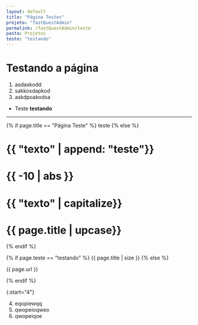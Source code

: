 ```yaml
---
layout: default
title: "Página Testes"
projeto: "fastQuestAdmin"
permalink: /fastQuestAdmin/teste
pasta: Projetos
teste: "testando"
---
```


# Testando a página
1. asdaskodd
2. sakkosdapkod
3. askdpoakodsa

- Teste
    **testando**

----

{% if page.title == "Página Teste" %}
    teste
{% else %}
    <h1>{{ "texto" | append: "teste"}}</h1>
    <h1>{{ -10 | abs }}</h1>
    <h1>{{ "texto" | capitalize}}</h1>
    <h1>{{ page.title | upcase}}</h1>
{% endif %}

{% if page.teste == "testando" %}
    {{ page.title | size }}
{% else %}
    <p>{{ page.url }}</p>
{% endif %}

{:start="4"}

4. eqopiewqq
5. qwopeioqweo
6. qwopeiqoe